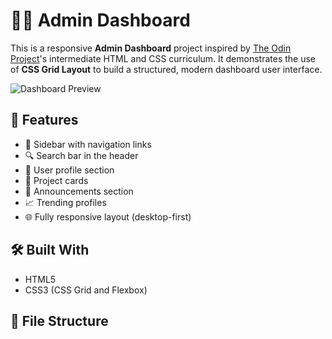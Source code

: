 # 🧑‍💻 Admin Dashboard

This is a responsive **Admin Dashboard** project inspired by [The Odin Project](https://www.theodinproject.com/)'s intermediate HTML and CSS curriculum. It demonstrates the use of **CSS Grid Layout** to build a structured, modern dashboard user interface.

![Dashboard Preview](https://cdn.statically.io/gh/TheOdinProject/curriculum/43cc6ab69fdfbef40d431a65677d2144668930ac/intermediate_html_css/grid/project_admin_dashboard/imgs/dashboard-project.png)

## 🚀 Features

- 📂 Sidebar with navigation links
- 🔍 Search bar in the header
- 👤 User profile section
- 📌 Project cards
- 📢 Announcements section
- 📈 Trending profiles
- 🌐 Fully responsive layout (desktop-first)

## 🛠 Built With

- HTML5
- CSS3 (CSS Grid and Flexbox)

## 📁 File Structure
